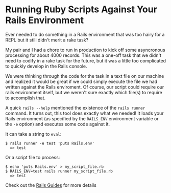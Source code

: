 # Running Ruby Scripts Against Your Rails Environment

Ever needed to do something in a Rails environment that was too hairy for a
REPL but it still didn't merit a rake task?

My pair and I had a chore to run in production to kick off some asyncronous
processing for about 4000 records. This was a one-off task that we didn't need
to codify in a rake task for the future, but it was a little too complicated to
quickly develop in the Rails console.

We were thinking through the code for the task in a text file on our machine
and realized it would be great if we could simply execute the file we had
written against the Rails enviroment. Of course, our script could require our
rails environment itself, but we weren't sure exactly which file(s) to require
to accomplish that.

A quick `rails --help` mentioned the existence of the `rails runner` command.
It turns out, this tool does exactly what we needed! It loads your Rails
environment (as specified by the `RAILS_ENV` environment variable or the `-e`
option) and executes some code against it.

It can take a string to `eval`:

```
$ rails runner -e test 'puts Rails.env'
  => test
```

Or a script file to process:

```
$ echo 'puts Rails.env' > my_script_file.rb
$ RAILS_ENV=test rails runner my_script_file.rb
  => test
```

Check out the [Rails Guides][guides] for more details

[guides]: http://guides.rubyonrails.org/command_line.html#rails-runner
